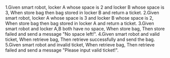 1.Given smart robot, locker A whose space is 2 and locker B whose space is 3, When store bag then bag stored in locker B and return a ticket.
2.Given smart robot, locker A whose space is 3 and locker B whose space is 2, When store bag then bag stored in locker A and return a ticket.
3.Given smart robot and locker A,B both have no space, When store bag, Then store failed and send a message "No space left!".
4.Given smart robot and valid ticket, When retrieve bag, Then retrieve successfully and send the bag.
5.Given smart robot and invalid ticket, When retrieve bag, Then retrieve failed and send a message "Please input valid ticket!".
